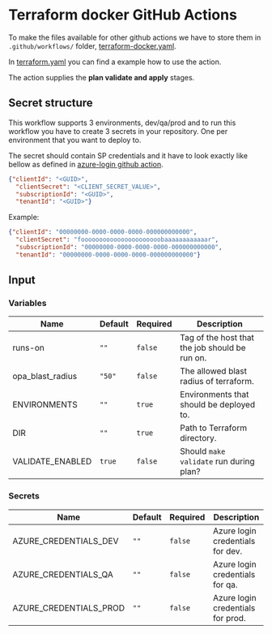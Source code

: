 # Terraform docker GitHub Actions

To make the files available for other github actions we have to store them in `.github/workflows/` folder,
[terraform-docker.yaml](https://github.com/XenitAB/azure-devops-templates/blob/main/.github/workflows/terraform-docker.yaml).

In [terraform.yaml](terraform.yaml) you can find a example how to use the action.

The action supplies the **plan validate and apply** stages.

## Secret structure

This workflow supports 3 environments, dev/qa/prod and to run this workflow you have to create 3 secrets in your repository.
One per environment that you want to deploy to.

The secret should contain SP credentials and it have to look exactly like
bellow as defined in [azure-login github action](https://github.com/marketplace/actions/azure-login).

```.json
{"clientId": "<GUID>",
  "clientSecret": "<CLIENT_SECRET_VALUE>",
  "subscriptionId": "<GUID>",
  "tenantId": "<GUID>"}
```

Example:

```.json
{"clientId": "00000000-0000-0000-0000-000000000000",
  "clientSecret": "foooooooooooooooooooooobaaaaaaaaaaaar",
  "subscriptionId": "00000000-0000-0000-0000-000000000000",
  "tenantId": "00000000-0000-0000-0000-000000000000"}
```

## Input

### Variables

| Name             | Default | Required | Description                                    |
| ---------------- | ------- | -------- | ---------------------------------------------- |
| runs-on          | `""`    | `false`  | Tag of the host that the job should be run on. |
| opa_blast_radius | `"50"`  | `false`  | The allowed blast radius of terraform.         |
| ENVIRONMENTS     | `""`    | `true`   | Environments that should be deployed to.       |
| DIR              | `""`    | `true`   | Path to Terraform directory.                   |
| VALIDATE_ENABLED | `true`  | `false`  | Should `make validate` run during plan?        |

### Secrets

| Name                   | Default | Required | Description                       |
| ---------------------- | ------- | -------- | --------------------------------- |
| AZURE_CREDENTIALS_DEV  | `""`    | `false`  | Azure login credentials for dev.  |
| AZURE_CREDENTIALS_QA   | `""`    | `false`  | Azure login credentials for qa.   |
| AZURE_CREDENTIALS_PROD | `""`    | `false`  | Azure login credentials for prod. |
